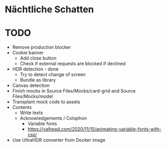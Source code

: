 Nächtliche Schatten
===================

# TODO
* Remove production blocker
* Cookie banner
  * Add close button
  * Check if external requests are blocked if declined
* HDR detection - done
  * Try to detect change of screen
  * Bundle as library
* Canvas detection
* Finish mocks in Source Files/Mocks/card-grid and Source Files/Mocks/model
* Transplant mock code to assets
* Contents
  * Write texts
  * Acknowledgements / Colophon
    * Variable fonts
    * https://valhead.com/2020/11/15/animating-variable-fonts-with-css/
* Use UltraHDR converter from Docker image
